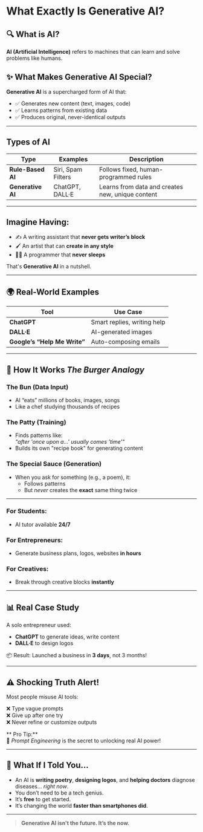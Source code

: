 #  What Exactly Is Generative AI?

## 🔍 What is AI?  
**AI (Artificial Intelligence)** refers to machines that can learn and solve problems like humans.

## ✨ What Makes Generative AI Special?
**Generative AI** is a supercharged form of AI that:
- ✅ Generates new content (text, images, code)
- ✅ Learns patterns from existing data
- ✅ Produces original, never-identical outputs

---

##  Types of AI

| Type | Examples | Description |
|------|----------|-------------|
| **Rule-Based AI** | Siri, Spam Filters | Follows fixed, human-programmed rules |
| **Generative AI** | ChatGPT, DALL·E | Learns from data and creates new, unique content |

---

## Imagine Having:

- ✍️ A writing assistant that **never gets writer’s block**
- 🖌️ An artist that can **create in any style**
- 👨‍💻 A programmer that **never sleeps**

That's **Generative AI** in a nutshell.

---

## 🌍 Real-World Examples

| Tool | Use Case |
|------|----------|
| **ChatGPT** | Smart replies, writing help |
| **DALL·E** | AI-generated images |
| **Google’s “Help Me Write”** | Auto-composing emails |

---

## 🍔 How It Works  *The Burger Analogy*

### The Bun (Data Input)
- AI “eats” millions of books, images, songs  
- Like a chef studying thousands of recipes

### The Patty (Training)
- Finds patterns like:  
  *"after 'once upon a...' usually comes 'time'"*  
- Builds its own "recipe book" for generating content

### The Special Sauce (Generation)
- When you ask for something (e.g., a poem), it:
  - Follows patterns
  - But *never* creates the **exact** same thing twice

---



### For Students:
-  AI tutor available **24/7**

### For Entrepreneurs:
-  Generate business plans, logos, websites **in hours**

### For Creatives:
-  Break through creative blocks **instantly**

---

## 📊 Real Case Study
A solo entrepreneur used:
- **ChatGPT** to generate ideas, write content
- **DALL·E** to design logos

📦 Result: Launched a business in **3 days**, not 3 months!

---

## ⚠️ Shocking Truth Alert!
Most people misuse AI tools:

❌ Type vague prompts  
❌ Give up after one try  
❌ Never refine or customize outputs  

** Pro Tip:**  
🔑 *Prompt Engineering* is the secret to unlocking real AI power!

---

## 🤯 What If I Told You…
- An AI is **writing poetry**, **designing logos**, and **helping doctors** diagnose diseases… *right now*.
- You don’t need to be a tech genius.
- It’s **free** to get started.
- It’s changing the world **faster than smartphones did**.

---



> **Generative AI isn’t the future. It’s the now.**
